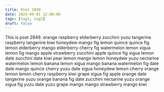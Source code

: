 ```yaml
---
title: Post 2849
date: 2024-09-01 12:00:00
tags: [tag1, tag2]
draft: false
---
```

This is post 2849.
orange
raspberry
elderberry
zucchini
yuzu
tangerine
raspberry
tangerine
kiwi
honeydew
mango
fig
lemon
quince
quince
fig
lemon
elderberry
mango
elderberry
cherry
fig
watermelon
lemon
xigua
lemon
fig
mango
apple
strawberry
zucchini
apple
quince
fig
xigua
lemon
date
zucchini
date
kiwi
pear
lemon
mango
lemon
honeydew
yuzu
nectarine
watermelon
lemon
banana
lemon
xigua
mango
banana
watermelon
fig
date
date
mango
quince
cherry
yuzu
date
xigua
honeydew
lemon
cherry
orange
lemon
lemon
cherry
raspberry
kiwi
grape
xigua
fig
apple
orange
date
tangerine
yuzu
orange
banana
fig
date
zucchini
nectarine
yuzu
orange
xigua
fig
yuzu
date
yuzu
grape
mango
mango
strawberry
mango
kiwi
